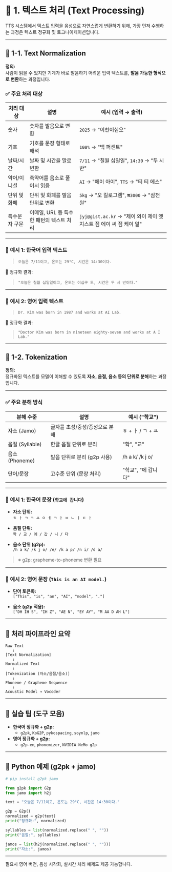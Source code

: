 # 📄 1. 텍스트 처리 (Text Processing)

TTS 시스템에서 텍스트 입력을 음성으로 자연스럽게 변환하기 위해, 가장 먼저 수행하는 과정은 텍스트 정규화 및 토크나이제이션입니다.

---

## 📌 1-1. Text Normalization

**정의:**  
사람이 읽을 수 있지만 기계가 바로 발음하기 어려운 입력 텍스트를, **발음 가능한 형식으로 변환**하는 과정입니다.

### ✅ 주요 처리 대상

| 처리 대상         | 설명                                              | 예시 (입력 → 출력)                            |
|------------------|---------------------------------------------------|-----------------------------------------------|
| 숫자              | 숫자를 발음으로 변환                              | `2025` → "이천이십오"                           |
| 기호              | 기호를 문장 형태로 해석                           | `100%` → "백 퍼센트"                           |
| 날짜/시간         | 날짜 및 시간을 말로 변환                          | `7/11` → "칠월 십일일", `14:30` → "두 시 반"   |
| 약어/이니셜       | 축약어를 음소로 풀어서 읽음                      | `AI` → "에이 아이", `TTS` → "티 티 에스"       |
| 단위 및 화폐      | 단위 및 화폐를 발음 단위로 변환                  | `5kg` → "오 킬로그램", `₩3000` → "삼천 원"     |
| 특수문자 구문     | 이메일, URL 등 특수한 패턴의 텍스트 처리         | `jyj@gist.ac.kr` → "제이 와이 제이 앳 지스트 점 에이 씨 점 케이 알" |

---

### 🧪 예시 1: 한국어 입력 텍스트

> `오늘은 7/11이고, 온도는 29°C, 시간은 14:30이다.`

🔽 정규화 결과:  
> `"오늘은 칠월 십일일이고, 온도는 이십구 도, 시간은 두 시 반이다."`

---

### 🧪 예시 2: 영어 입력 텍스트

> `Dr. Kim was born in 1987 and works at AI Lab.`

🔽 정규화 결과:  
> `"Doctor Kim was born in nineteen eighty-seven and works at A I Lab."`

---

## 📌 1-2. Tokenization

**정의:**  
정규화된 텍스트를 모델이 이해할 수 있도록 **자소, 음절, 음소 등의 단위로 분해**하는 과정입니다.

---

### ✅ 주요 분해 방식

| 분해 수준         | 설명                                | 예시 ("학교")                    |
|------------------|-------------------------------------|----------------------------------|
| 자소 (Jamo)       | 글자를 초성/중성/종성으로 분해       | ㅎ + ㅏ / ㄱ + ㅛ                |
| 음절 (Syllable)   | 한글 음절 단위로 분리               | "학", "교"                      |
| 음소 (Phoneme)    | 발음 단위로 분리 (g2p 사용)         | /h a k/ /k j o/                 |
| 단어/문장         | 고수준 단위 (문장 처리)             | "학교", "에 갑니다"             |

---

### 🧪 예시 1: 한국어 문장 (`학교에 갑니다`)

- **자소 단위:**  
  `ㅎ ㅏ ㄱ ㄱ ㅛ ㅇ ㅔ ㄱ ㅏ ㅂ ㄴ ㅣ ㄷ ㅏ`

- **음절 단위:**  
  `학 / 교 / 에 / 갑 / 니 / 다`

- **음소 단위 (g2p):**  
  `/h a k/ /k j o/ /e/ /k a p/ /n i/ /d a/`

> ※ g2p: grapheme-to-phoneme 변환 필요

---

### 🧪 예시 2: 영어 문장 (`This is an AI model.`)

- **단어 토큰화:**  
  `["This", "is", "an", "AI", "model", "."]`

- **음소 (g2p 적용):**  
  `["DH IH S", "IH Z", "AE N", "EY AY", "M AA D AH L"]`

---

## 🧭 처리 파이프라인 요약

```
Raw Text
   ↓
[Text Normalization]
   ↓
Normalized Text
   ↓
[Tokenization (자소/음절/음소)]
   ↓
Phoneme / Grapheme Sequence
   ↓
Acoustic Model → Vocoder
```

---

## 🧰 실습 팁 (도구 모음)

- **한국어 정규화 + g2p:**
  - `g2pk`, `KoG2P`, `pykospacing`, `soynlp`, `jamo`
- **영어 정규화 + g2p:**
  - `g2p-en`, `phonemizer`, `NVIDIA NeMo g2p`

---

## 🧪 Python 예제 (g2pk + jamo)

```python
# pip install g2pk jamo

from g2pk import G2p
from jamo import h2j

text = "오늘은 7/11이고, 온도는 29°C, 시간은 14:30이다."

g2p = G2p()
normalized = g2p(text)
print("정규화:", normalized)

syllables = list(normalized.replace(" ", ""))
print("음절:", syllables)

jamos = list(h2j(normalized.replace(" ", "")))
print("자소:", jamos)
```

---

필요시 영어 버전, 음성 시각화, 실시간 처리 예제도 제공 가능합니다.
